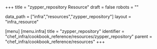 +++
title = "zypper_repository Resource"
draft = false
robots = ""

data_path = ["infra","resources","zypper_repository"]
layout = "infra_resource"


[menu]
  [menu.infra]
    title = "zypper_repository"
    identifier = "chef_infra/cookbook_reference/resources/zypper_repository"
    parent = "chef_infra/cookbook_reference/resources"
+++

<!-- The contents of this page are automatically generated from the zypper_repository.yaml file in the data directory. -->
<!-- To suggest a change, edit the https://github.com/chef/chef/blob/master/lib/chef/resource/zypper_repository.rb file
      and submit a pull request to the https://github.com/chef/chef repository. -->
